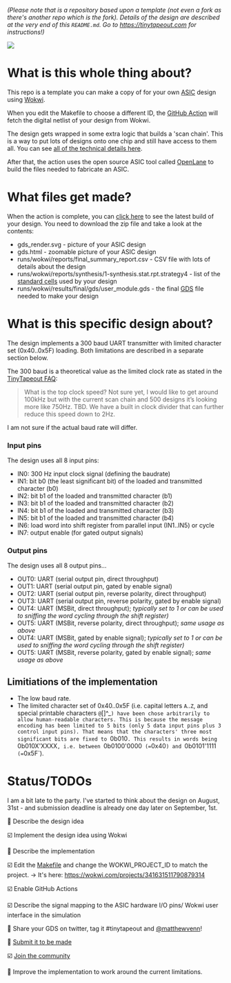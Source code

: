 *(Please note that is a repository based upon a template (not even a fork as there's another repo which is the fork). Details of the design are described at the very end of this `README.md`. Go to https://tinytapeout.com for instructions!)*

![](../../workflows/wokwi/badge.svg)

# What is this whole thing about?

This repo is a template you can make a copy of for your own [ASIC](https://www.zerotoasiccourse.com/terminology/asic/) design using [Wokwi](https://wokwi.com/).

When you edit the Makefile to choose a different ID, the [GitHub Action](.github/workflows/wokwi.yaml) will fetch the digital netlist of your design from Wokwi.

The design gets wrapped in some extra logic that builds a 'scan chain'. This is a way to put lots of designs onto one chip and still have access to them all. You can see [all of the technical details here](https://github.com/mattvenn/scan_wrapper).

After that, the action uses the open source ASIC tool called [OpenLane](https://www.zerotoasiccourse.com/terminology/openlane/) to build the files needed to fabricate an ASIC.

# What files get made?

When the action is complete, you can [click here](https://github.com/mattvenn/wokwi-verilog-gds-test/actions) to see the latest build of your design. You need to download the zip file and take a look at the contents:

* gds_render.svg - picture of your ASIC design
* gds.html - zoomable picture of your ASIC design
* runs/wokwi/reports/final_summary_report.csv  - CSV file with lots of details about the design
* runs/wokwi/reports/synthesis/1-synthesis.stat.rpt.strategy4 - list of the [standard cells](https://www.zerotoasiccourse.com/terminology/standardcell/) used by your design
* runs/wokwi/results/final/gds/user_module.gds - the final [GDS](https://www.zerotoasiccourse.com/terminology/gds2/) file needed to make your design


# What is this specific design about?

The design implements a 300 baud UART transmitter with limited character set (0x40..0x5F) loading. Both limitations are described in a separate section below.

The 300 baud is a theoretical value as the limited clock rate as stated in the [TinyTapeout FAQ](https://docs.google.com/document/d/1HeUJ5RWxnGo36LE1jp5CoCfBO91wTzGANzlKC_vVfFI/):

>What is the top clock speed?
>Not sure yet, I would like to get around 100kHz but with the current scan chain and 500 designs it’s looking more like 750Hz. TBD. We have a built in clock divider that can further reduce this speed down to 2Hz.

I am not sure if the actual baud rate will differ.


### Input pins

The design uses all 8 input pins:

* IN0: 300 Hz input clock signal (defining the baudrate)
* IN1: bit b0 (the least significant bit) of the loaded and transmitted character (b0)
* IN2: bit b1 of the loaded and transmitted character (b1)
* IN3: bit b1 of the loaded and transmitted character (b2)
* IN4: bit b1 of the loaded and transmitted character (b3)
* IN5: bit b1 of the loaded and transmitted character (b4)
* IN6: load word into shift register from parallel input (IN1..IN5) or cycle
* IN7: output enable (for gated output signals)


### Output pins

The design uses all 8 output pins...

* OUT0: UART (serial output pin, direct throughput)
* OUT1: UART (serial output pin, gated by enable signal)
* OUT2: UART (serial output pin, reverse polarity, direct throughput)
* OUT3: UART (serial output pin, reverse polarity, gated by enable signal)
* OUT4: UART (MSBit, direct throughput); *typically set to 1 or can be used to sniffing the word cycling through the shift register)*
* OUT5: UART (MSBit, reverse polarity, direct throughput); *same usage as above*
* OUT4: UART (MSBit, gated by enable signal); *typically set to 1 or can be used to sniffing the word cycling through the shift register)*
* OUT5: UART (MSBit, reverse polarity, gated by enable signal); *same usage as above*


## Limitiations of the implementation

* The low baud rate.
* The limited character set of 0x40..0x5F (i.e. capital letters `A`..`Z`, and special printable characters `@`[\]^_`) have been chose arbitrarily to allow human-readable characters. This is because the message encoding has been limited to 5 bits (only 5 data input pins plus 3 control input pins). That means that the characters' three most significant bits are fixed to `0b010`. This results in words being `0b010X'XXXX`, i.e. between `0b0100'0000` (=`0x40`) and `0b0101'1111` (=`0x5F`).


# Status/TODOs

I am a bit late to the party. I've started to think about the design on August, 31st - and submission deadline is already one day later on September, 1st.

🔲 Describe the design idea

☑️ Implement the design idea using Wokwi

🔲 Describe the implementation

☑️ Edit the [Makefile](Makefile) and change the WOKWI_PROJECT_ID to match the project. → It's here: https://wokwi.com/projects/341631511790879314

☑️ Enable GitHub Actions

☑️ Describe the signal mapping to the ASIC hardware I/O pins/ Wokwi user interface in the simulation

🔲 Share your GDS on twitter, tag it #tinytapeout and [@matthewvenn](https://twitter.com/matthewvenn)!

🔲 [Submit it to be made](https://docs.google.com/forms/d/e/1FAIpQLSc3ZF0AHKD3LoZRSmKX5byl-0AzrSK8ADeh0DtkZQX0bbr16w/viewform?usp=sf_link)

☑️ [Join the community](https://discord.gg/rPK2nSjxy8)

🔲 Improve the implementation to work around the current limitations.


